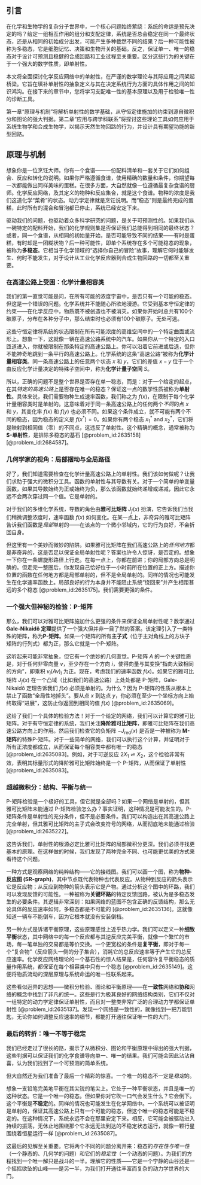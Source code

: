 ## 引言
在化学和生物学的复杂分子世界中，一个核心问题始终萦绕：系统的命运是预先决定的吗？给定一组相互作用的组分和支配定律，系统是否总会稳定在同一个最终状态，还是从相同的初始成分出发，可能产生多种截然不同的结果？后一种可能性被称为多稳态，它是细胞记忆、决策和生物开关的基础。反之，保证单一、唯一的稳态对于设计可预测且稳健的合成回路和工业过程至关重要。区分这些行为的关键在于一个强大的数学性质，即单射性。

本文将全面探讨化学反应网络中的单射性，在严谨的数学理论与其际应用之间架起桥梁。它旨在填补单射性的抽象定义与其在决定系统行为方面的具体作用之间的知识鸿沟。在接下来的章节中，您将学习支配唯一性的基本原理以及用于检验唯一性的诊断工具。

第一章“原理与机制”将解析单射性的数学基础，从守恒定律施加的约束到源自微积分和图论的强大判据。第二章“应用与跨学科联系”将探讨这些理论工具如何应用于系统生物学和合成生物学，以揭示天然生物回路的行为，并设计具有期望功能的新型回路。

## 原理与机制

想象你是一位烹饪大师。你有一个食谱——一份配料清单和一套关于它们如何组合、反应和转化的说明。如果你严格遵循食谱，使用精确的数量和条件，你期望每一次都能做出同样美味的蛋糕。在很多方面，大自然就像一位遵循最复杂食谱的厨师。化学反应网络，及其定义的物种和反应集合，就是这个食谱。物种的浓度是我们这道化学“菜肴”的状态。动力学定律就是烹饪说明。而“稳态”则是最终完成的蛋糕，此时所有的混合和冒泡都已停止，系统已经安定下来。

驱动我们的问题，也驱动着众多科学研究的问题，是关于可预测性的。如果我们从一碗特定的配料开始，我们的化学规则集是否保证我们总能得到相同的最终状态？或者，同一个食谱，从相同的初始量开始，是否可能导致不同的结果——有时是蛋糕，有时却是一团糊状物？后一种可能性，即单个系统存在多个可能稳态的现象，被称为**多稳态**。它相当于化学领域的“选择你自己的冒险”故事，理解它何时能够发生、何时不能发生，对于设计从工业化学反应器到合成生物回路的一切都至关重要。

### 在高速公路上受困：化学计量相容类

我们的第一直觉可能是问，在所有可能的浓度宇宙中，是否只有一个可能的稳态。但这是一个错误的问题。化学系统并不能随心所欲地漫游。它受到基本守恒定律的约束——在化学反应中，物质既不被创造也不被消灭。如果你开始时总共有100个碳原子，分布在各种分子中，那么结束时也必须有100个碳原子。无处可逃。

这些守恒定律将系统的状态限制在所有可能浓度的高维空间中的一个特定曲面或流形上。想象一下，这就像一辆在高速公路系统中的汽车。如果你从一个特定的入口匝道进入，你就被限制在那条特定的高速公路上。你可以沿着它前进或后退，但你不能神奇地跳到一条平行的高速公路上。化学系统的这条“高速公路”被称为**化学计量相容类**。同一条高速公路上的任意两个状态 $x$ 和 $y$，它们的差值 $x-y$ 位于一个由反应化学计量决定的特殊子空间中，称为**化学计量子空间** $S$。

所以，正确的问题不是整个世界是否存在单一稳态，而是：对于一个给定的起点，在其*特定的高速公路*上是否存在唯一的稳态？保证这一点的数学性质被称为**单射性**。具体来说，我们需要物种生成速率函数，我们称之为 $f(x)$，在限制于每个化学计量相容类时是单射的。这意味着对于同一条高速公路上的任何两个*不同*的点 $x$ 和 $y$，其变化率 $f(x)$ 和 $f(y)$ 也必须不同。如果这个条件成立，就不可能有两个不同的稳态，因为稳态的定义是 $f(x^*) = 0$。如果你有两个稳态 $x_1^*$ and $x_2^*$，它们将是映射到相同值（零）的不同点，这违反了单射性。这个精确的概念，通常被称为 **S-单射性**，是排除多稳态的基石 [@problem_id:2635158] [@problem_id:2684587]。

### 几何学家的视角：局部摆动与全局路径

好了，我们知道需要检查在化学计量高速公路上的单射性。我们该如何做呢？让我们求助于强大的微积分工具。函数的单射性与其导数有关。对于一个简单的单变量函数，如果其导数始终为正或始终为负，那么该函数就始终递增或递减，因此它永远不会两次穿过同一个值。它是单射的。

对于我们的多维化学系统，导数的角色由**雅可比矩阵** $J_f(x)$ 扮演，它告诉我们当我们稍微调整浓度时，速率函数 $f(x)$ 如何变化。在某一点上，非奇异的雅可比矩阵告诉我们函数是*局部*单射的——在该点的一个微小邻域内，它的行为良好，不会折回自身。

但这里有一个美妙而微妙的陷阱。如果雅可比矩阵在我们高速公路上的*任何地方*都是非奇异的，这是否足以保证全局单射性呢？答案也许令人惊讶，是否定的。想象一下你在一条螺旋形路径上行走。在每一点上，你都在前进；你的局部方向总是明确的。但走完一整圈后，你发现自己恰好位于一小时前所在位置的正上方。描述你位置的函数在任何地方都是局部单射的，但不是全局单射的。同样的情况也可能发生在化学速率函数上。局部良好的行为本身并不能阻止系统“绕回来”并产生相距甚远的多个稳态 [@problem_id:2635175]。我们需要更强的条件。

### 一个强大但神秘的检验：P-矩阵

那么，我们可以对雅可比矩阵施加什么更强的条件来保证全局单射性呢？数学通过 **Gale-Nikaidô 定理**提供了一个强大但并非一目了然的答案。该定理引入了一类特殊的矩阵，称为**P-矩阵**。如果一个矩阵的所有**主子式**（位于主对角线上的方块子矩阵的行列式）都为正，那么它就是一个P-矩阵。

这听起来可能非常抽象，但它有一个绝妙的几何直觉。P-矩阵 $A$ 的一个关键性质是，对于任何非零向量 $v$，至少存在一个方向 $i$，使得向量与其变换“指向大致相同的方向”，即乘积 $v_i (Av)_i$ 为正。现在，考虑我们的速率函数 $f(x)$。如果它的雅可比矩阵 $J_f(x)$ 在一个凸域（比如我们的高速公路）上处处都是 P-矩阵，Gale-Nikaidô 定理告诉我们 $f(x)$ 必须是单射的。为什么？因为 P-矩阵的性质从根本上禁止了函数“全局性地掉头”。要从点 $x$ 到达点 $y$，你必须在至少一个坐标方向上始终取得“进展”，这防止你返回到相同的值 $f(x)$ [@problem_id:2635069]。

这给了我们一个具体的检验方法！对于一个给定的网络，我们可以计算它的雅可比矩阵。对于有守恒定律的系统，我们关注**降阶雅可比矩阵**，即雅可比矩阵在我们高速公路方向上的作用。然后我们检查它的负矩阵 $-J_{\text{red}}(x)$ 是否是一种被称为 **M-矩阵**的特殊P-矩阵。对于一些简单的网络，我们可以执行这个计算，并证明对于所有正浓度都成立，从而保证每个相容类中都有唯一的稳态 [@problem_id:2635083]。例如，对于可逆反应 $2 X_1 \rightleftharpoons X_2$，这个检验非常有效，表明其标量形式的降阶雅可比矩阵始终是一个 P-矩阵，从而保证了单射性 [@problem_id:2635083]。

### 超越微积分：结构、平衡与统一

P-矩阵检验是一个极好的工具，但它就是全部吗？如果一个网络是单射的，但其雅可比矩阵未能通过 P-矩阵检验怎么办？事实证明，这种情况是可能发生的。P-矩阵条件是单射性的充分条件，但不是必要条件。我们可以构造出在其高速公路上完全单射，但其雅可比矩阵的主子式会改变符号的网络，从而彻底地未能通过检验 [@problem_id:2635222]。

这告诉我们，单射性的根源必定比雅可比矩阵的局部微积分更深。我们必须寻找更基本的原理。在这样做的时候，我们发现了两种完全不同、也可能更优美的方式来看待这个问题。

一种方式是观察网络的纯粹结构——它的接线图。我们可以画一个图，称为**物种-反应图 (SR-graph)**，其中节点既代表物种也代表反应。从物种到反应的箭头表示它是反应物；从反应到物种的箭头表示它是产物。通过分析这个图中的环路，我们可以发现反馈的可能性。一种被称为**关键环路**的特定反馈回路，被认为是多稳态发生的必要条件。其逻辑非常深刻：如果网络的蓝图不包含正确的反馈结构，那么无论具体的反应速率如何，多稳态都是不可能的 [@problem_id:2635136]。这就像知道一辆车不能倒车，因为它根本就没有安装倒档。

另一种方式是诉诸平衡原理，这些原理感觉上近乎热力学。我们可以定义一种**细致平衡**状态，其中网络中的每一个反应都与其逆反应完美平衡，就像一个繁忙的市场，每一笔单独的交易都是等价交换。一个更宽松的条件是**复平衡**，即对于每一个“复合物”（反应箭头一侧的分子集合），消耗它的总反应速率等于产生它的总反应速率。化学反应网络理论的一个基石性的惊人结果是，任何容许复平衡稳态的质量作用系统，都保证在每个相容类中只有一个稳态 [@problem_id:2635149]。这便将物质流动的深层原理与系统命运的唯一性联系起来。

这些看似迥异的思想——微积分检验、图论和平衡原理——在**一致性**网络和**协和**网络的概念中找到了非凡的统一。这些是行为极其良好的网络结构类别，它们不仅对一组特定的动力学定律保证单射性，而且对一整类非常广泛的合理动力学都保证单射性 [@problem_id:2635137]。发现一个网络是一致性的，就像找到一把万能钥匙，无论你如何调整反应速率的细节，都能打开通往保证唯一性的大门。

### 最后的转折：唯一不等于稳定

我们已经走过了很长的路，揭示了从微积分、图论和平衡原理中得出的强大判据，这些判据可以保证我们的化学食谱导向单一、唯一的结果。我们可能会因此沾沾自喜，认为我们找到了一个可预测的简单系统。

但大自然还为我们准备了最后一个精彩的惊喜。一个唯一的稳态不一定是*稳定*的。

想象一支铅笔完美地平衡在其尖锐的笔尖上。它处于一种平衡状态，并且是唯一的这种状态。它是一个唯一的稳态。但如果你对它吹一口气会发生什么？它会倒下。这个平衡是**不稳定**的。同样的情况也可能发生在化学网络中。一个系统可以被证明是单射的，保证其高速公路上只有一个可能的稳态，但这个唯一的稳态可能是不稳定的。在这种情况下，系统永远不会在那里安定下来。相反，它可能会被驱动进入持续的振荡，无休止地围绕那个它永远无法到达的不稳定状态运行，就像一颗行星围绕着恒星运行一样 [@problem_id:2635087]。

这最后的见解至关重要。它将两个不同的问题分离开来：稳态的*存在性与唯一性*（一个静态的、几何学的问题）和它们的*稳定性*（一个动态的问题）。为我们的方程找到一个唯一解只是战斗的一半。理解它的性质——它是一个宁静的山谷还是一个摇摇欲坠的山峰——是另一半，为我们打开通往丰富而复杂的动力学世界的大门。

